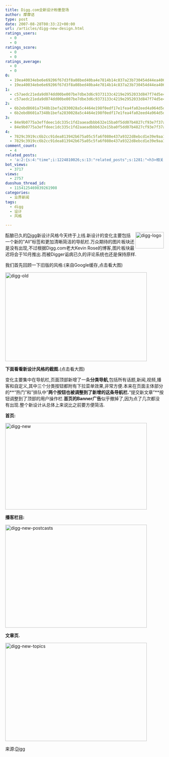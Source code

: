 ```yaml
---
title: Digg.com全新设计粉墨登场
author: 摩摩诘
type: post
date: 2007-08-28T08:33:22+00:00
url: /articles/digg-new-design.html
ratings_users:
  - 0
  - 0
ratings_score:
  - 0
  - 0
ratings_average:
  - 0
  - 0
0:
  - 19ea40034ebe6e69206f67d3f8a08bed40ba4e7814b14c837a23b730454d44ea406472a65e256e0e61b463609c84c3a0
  - 19ea40034ebe6e69206f67d3f8a08bed40ba4e7814b14c837a23b730454d44ea406472a65e256e0e61b463609c84c3a0
1:
  - c57aedc21eda9d074dd00be007be7dbe3d6c9373133c4219e2952033d847f74d5e4f98a1094106a666c168c1c64d6d10
  - c57aedc21eda9d074dd00be007be7dbe3d6c9373133c4219e2952033d847f74d5e4f98a1094106a666c168c1c64d6d10
2:
  - 6b2ebd8601a7348b1befa2830028a5c4464e198f0edf17e1fea4fa02eed4a964d5dc622d645db5f8a369da76f769224a
  - 6b2ebd8601a7348b1befa2830028a5c4464e198f0edf17e1fea4fa02eed4a964d5dc622d645db5f8a369da76f769224a
3:
  - 84e9b0775a3effdeec1dc335c1fd2aaeadbbb632e15ba0f5dd07b4827cf93e7f37a776f1d056bb10cf36fbb3cc76031a
  - 84e9b0775a3effdeec1dc335c1fd2aaeadbbb632e15ba0f5dd07b4827cf93e7f37a776f1d056bb10cf36fbb3cc76031a
4:
  - 7829c3919cc6b2cc91dea813942b675a05c5fa6f080e437a9322d8ebcd1e39e9aa1b251bcae7d8d4057bdef10399c4e4
  - 7829c3919cc6b2cc91dea813942b675a05c5fa6f080e437a9322d8ebcd1e39e9aa1b251bcae7d8d4057bdef10399c4e4
comment_count:
  - 4
related_posts:
  - 'a:2:{s:4:"time";i:1224810026;s:13:"related_posts";s:1281:"<h3>相关日志</h3><ul class="related_post"><li><a href="http://www.digglife.cn/articles/psd-design-resource-download.html" title="Web2.0风格的PSD格式网页素材包下载">Web2.0风格的PSD格式网页素材包下载</a></li><li><a href="http://www.digglife.cn/articles/3d-package.html" title="在线制作商品包装图片:3D-Pack">在线制作商品包装图片:3D-Pack</a></li><li><a href="http://www.digglife.cn/articles/round-pic.html" title="归来:在线给图片加上圆角效果Round Pic">归来:在线给图片加上圆角效果Round Pic</a></li><li><a href="http://www.digglife.cn/articles/design-favicon-online-favikon.html" title="Favikon:简单制作网站Favicon">Favikon:简单制作网站Favicon</a></li><li><a href="http://www.digglife.cn/articles/interface-icons-free-download.html" title="560个免费高质量图标下载">560个免费高质量图标下载</a></li><li><a href="http://www.digglife.cn/articles/poster-forge.html" title="酷软推荐:免费的海报制作软件Poster Forge">酷软推荐:免费的海报制作软件Poster Forge</a></li><li><a href="http://www.digglife.cn/articles/yo2-start-charging-digbuzz-new-domain.html" title="优博网试水收费,我挖网更换域名">优博网试水收费,我挖网更换域名</a></li></ul>";}'
bot_views:
  - 3717
views:
  - 2757
duoshuo_thread_id:
  - 1154125469839261908
categories:
  - 业界新闻
tags:
  - digg
  - 设计
  - 风格

---
```

<a atomicselection="true" href="https://www.digglife.net/wp-content/uploads/3/379/2007/08/digg-logo.png"><img align="right" width="90" src="http://digglife.qiniudn.com/wp-content/uploads/3/379/2007/08/digg-logo-thumb.png" alt="digg-logo" height="52" /></a> 酝酿已久的<a target="_blank" href="http://digg.com">Digg</a>新设计风格今天终于上线.新设计的变化主要包括一个新的&#8221;All&#8221;标签和更加清晰简洁的导航栏.万众期待的图片板块还是没有出现,不过根据Digg.com老大Kevin Rose的博客,图片板块最迟将会于10月推出.而被Digger诟病已久的评论系统也还是保持原样.

我们首先回顾一下旧版的风格:(来自Google缓存,点击看大图)

<a atomicselection="true" href="https://www.digglife.net/wp-content/uploads/3/379/2007/08/digg-old.png"><img width="450" src="http://digglife.qiniudn.com/wp-content/uploads/3/379/2007/08/digg-old-thumb.png" alt="digg-old" height="282" /></a>

**下面看看新设计风格的截图.**(点击看大图)

变化主要集中在导航栏,页面顶部新增了一条**分类导航**,包括所有话题,新闻,视频,播客和自定义,其中三个分类按钮都附有下拉菜单效果,非常方便.本来在页面主体部分的**&#8220;热门&#8221;和&#8221;排队中&#8221;**两个按钮也被调整到了新增的这条导航栏.**&#8220;提交新文章&#8221;**按钮调整到了顶部的用户操作栏.**首页的Banner广告**似乎撤掉了,因为点了几次都没有出现.整个新设计从总体上来说比之前要方便简洁.

<!--more-->

**首页:**

<a atomicselection="true" href="https://www.digglife.net/wp-content/uploads/3/379/2007/08/digg-new.png"><img width="450" src="http://digglife.qiniudn.com/wp-content/uploads/3/379/2007/08/digg-new-thumb.png" alt="digg-new" height="275" /></a>

**播客栏目:**

<a atomicselection="true" href="https://www.digglife.net/wp-content/uploads/3/379/2007/08/digg-new-postcasts.png"><img width="450" src="http://digglife.qiniudn.com/wp-content/uploads/3/379/2007/08/digg-new-postcasts-thumb.png" alt="digg-new-postcasts" height="327" /></a>

**文章页.**

<a atomicselection="true" href="https://www.digglife.net/wp-content/uploads/3/379/2007/08/digg-new-topics.png"><img width="450" src="http://digglife.qiniudn.com/wp-content/uploads/3/379/2007/08/digg-new-topics-thumb.png" alt="digg-new-topics" height="312" /></a>

来源:<a target="_blank" href="http://digg.com/design/Digg_New_Design">Digg</a>